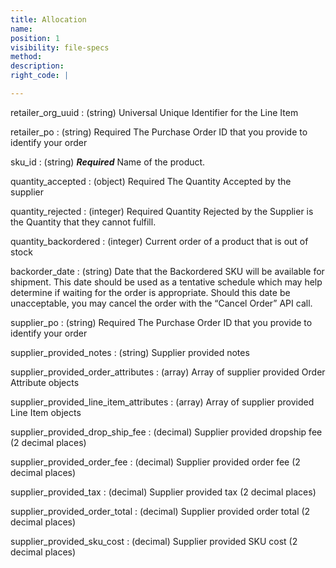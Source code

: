 ```yaml
---
title: Allocation
name:
position: 1
visibility: file-specs
method:
description:
right_code: |

---
```


retailer_org_uuid
: (string) Universal Unique Identifier for the Line Item

retailer_po
: (string) Required The Purchase Order ID that you provide to identify your order

sku_id
: (string) ***Required*** Name of the product.

quantity_accepted
: (object) Required The Quantity Accepted by the supplier

quantity_rejected
: (integer) Required Quantity Rejected by the Supplier is the Quantity that they cannot fulfill.

quantity_backordered
: (integer) Current order of a product that is out of stock

backorder_date
: (string) Date that the Backordered SKU will be available for shipment. This date should be used as a tentative schedule which may help determine if waiting for the order is appropriate. Should this date be unacceptable, you may cancel the order with the “Cancel Order” API call.

supplier_po
: (string) Required The Purchase Order ID that you provide to identify your order

supplier_provided_notes
: (string) Supplier provided notes

supplier_provided_order_attributes
: (array) Array of supplier provided Order Attribute objects

supplier_provided_line_item_attributes
: (array) Array of supplier provided Line Item objects

supplier_provided_drop_ship_fee
: (decimal) Supplier provided dropship fee (2 decimal places)

supplier_provided_order_fee
: (decimal) Supplier provided order fee (2 decimal places)

supplier_provided_tax
: (decimal) Supplier provided tax (2 decimal places)

supplier_provided_order_total
: (decimal) Supplier provided order total (2 decimal places)

supplier_provided_sku_cost
: (decimal) Supplier provided SKU cost (2 decimal places)
